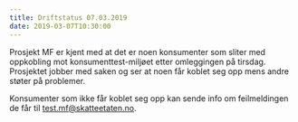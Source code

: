 ```yaml
---
title: Driftstatus 07.03.2019
date: 2019-03-07T10:30:00
---
```

Prosjekt MF er kjent med at det er noen konsumenter som sliter med oppkobling mot konsumenttest-miljøet etter omleggingen på tirsdag.
Prosjektet jobber med saken og ser at noen får koblet seg opp mens andre støter på problemer.

Konsumenter som ikke får koblet seg opp kan sende info om feilmeldingen de får til test.mf@skatteetaten.no.
